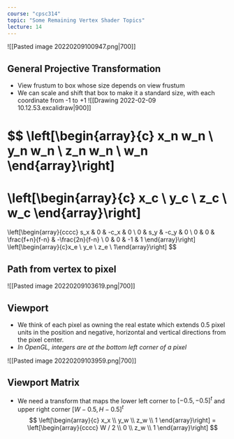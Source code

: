 ```yaml
---
course: "cpsc314"
topic: "Some Remaining Vertex Shader Topics"
lecture: 14
---
```


![[Pasted image 20220209100947.png|700]]

## General Projective Transformation
- View frustum to box whose size depends on view frustum
- We can scale and shift that box to make it a standard size, with each coordinate from -1 to +1
![[Drawing 2022-02-09 10.12.53.excalidraw|900]]

$$
\left[\begin{array}{c}
x_n w_n \\ y_n w_n \\ z_n w_n \\ w_n
\end{array}\right]
=
\left[\begin{array}{c}
x_c \\ y_c \\ z_c \\ w_c
\end{array}\right]
=
\left[\begin{array}{cccc}
s_x & 0 & -c_x & 0 \\
0 & s_y & -c_y & 0 \\
0 & 0 & \frac{f+n}{f-n} & -\frac{2n}{f-n} \\
0 & 0 & -1 & 1
\end{array}\right]
\left[\begin{array}{c}x_e \\ y_e \\ z_e \\ 1\end{array}\right]
$$

## Path from vertex to pixel
![[Pasted image 20220209103619.png|700]]

## Viewport
- We think of each pixel as owning the real estate which extends 0.5 pixel units in the position and negative, horizontal and vertical directions from the pixel center.
- *In OpenGL, integers are at the bottom left corner of a pixel*

![[Pasted image 20220209103959.png|700]]

## Viewport Matrix
- We need a transform that maps the lower left corner to $[-0.5, -0.5]^t$ and upper right corner $[W - 0.5, H - 0.5]^t$
$$
\left[\begin{array}{c}
x_x \\ y_w \\ z_w \\ 1
\end{array}\right]
= \left[\begin{array}{cccc}
W / 2 \\ 0 \\ z_w \\ 1
\end{array}\right]
$$